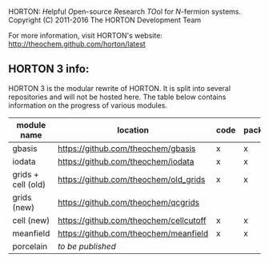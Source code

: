 HORTON: *H*elpful *O*pen-source *R*esearch *TO*ol for *N*-fermion systems.
Copyright (C) 2011-2016 The HORTON Development Team

For more information, visit HORTON's website: http://theochem.github.com/horton/latest

HORTON 3 info: 
-------------- 
 
HORTON 3 is the modular rewrite of HORTON. It is split into several repositories and will not be hosted here. 
The table below contains information on the progress of various modules. 
 
| module name        | location                               | code | package  | doc        | 
|--------------------|----------------------------------------|------|----------|------------| 
| gbasis             | https://github.com/theochem/gbasis     | x    | x        |            | 
| iodata             | https://github.com/theochem/iodata     | x    | x        | x          | 
| grids + cell (old) | https://github.com/theochem/old_grids  | x    | x        |            | 
| grids (new)        | https://github.com/theochem/qcgrids    |      |          |            | 
| cell (new)         | https://github.com/theochem/cellcutoff | x    | x        |            | 
| meanfield          | https://github.com/theochem/meanfield  | x    | x        |            | 
| porcelain          | *to be published*                      |      |          |            | 
